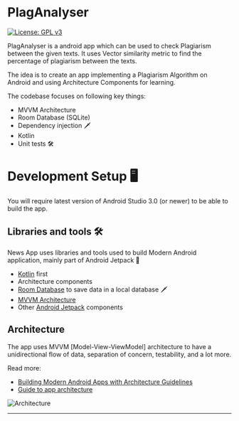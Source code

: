# PlagAnalyser
[![License: GPL v3](https://img.shields.io/badge/License-GPLv3-blue.svg)](https://github.com/surya-x/PlagAnalyser/blob/main/LICENSE)

PlagAnalyser is a android app which can be used to check Plagiarism between the given texts. It uses Vector similarity metric to find the percentage of plagiarism between the texts. 

The idea is to create an app implementing a Plagiarism Algorithm on Android and using Architecture Components for learning. 

The codebase focuses on following key things:
- MVVM Architecture
- Room Database (SQLite)
- Dependency injection 🗡
- Kotlin
- Unit tests 🛠

# Development Setup 🖥

You will require latest version of Android Studio 3.0 (or newer) to be able to build the app.


## Libraries and tools 🛠

News App uses libraries and tools used to build Modern Android application, mainly part of Android Jetpack 🚀

- [Kotlin](https://kotlinlang.org/) first
- Architecture components
- [Room Database](https://developer.android.com/training/data-storage/room) to save data in a local database 🗡
- [MVVM Architecture](https://developer.android.com/jetpack/guide)
- Other [Android Jetpack](https://developer.android.com/jetpack) components


## Architecture

The app uses MVVM [Model-View-ViewModel] architecture to have a unidirectional flow of data, separation of concern, testability, and a lot more.

Read more: 
- [Building Modern Android Apps with Architecture Guidelines](https://medium.com/@aky/building-modern-apps-using-the-android-architecture-guidelines-3238fff96f14)
- [Guide to app architecture](https://developer.android.com/jetpack/docs/guide)

![Architecture](https://developer.android.com/topic/libraries/architecture/images/final-architecture.png)



--------------------
